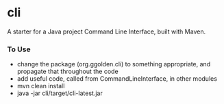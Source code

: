 # cli
A starter for a Java project Command Line Interface, built with Maven.

### To Use

- change the package (org.ggolden.cli) to something appropriate, and propagate that throughout the code
- add useful code, called from CommandLineInterface, in other modules
- mvn clean install
- java -jar cli/target/cli-latest.jar

